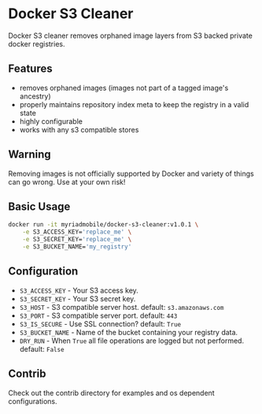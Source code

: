 # Docker S3 Cleaner

Docker S3 cleaner removes orphaned image layers from S3 backed private docker registries.

## Features
- removes orphaned images (images not part of a tagged image's ancestry)
- properly maintains repository index meta to keep the registry in a valid state
- highly configurable
- works with any s3 compatible stores

## Warning

Removing images is not officially supported by Docker and variety of things can go wrong. Use at your own risk!

## Basic Usage

```bash
docker run -it myriadmobile/docker-s3-cleaner:v1.0.1 \
	-e S3_ACCESS_KEY='replace_me' \
	-e S3_SECRET_KEY='replace_me' \
	-e S3_BUCKET_NAME='my_registry'
```

## Configuration
- `S3_ACCESS_KEY` - Your S3 access key.
- `S3_SECRET_KEY` - Your S3 secret key.
- `S3_HOST` - S3 compatible server host. default: `s3.amazonaws.com`
- `S3_PORT` - S3 compatible server port. default: `443`
- `S3_IS_SECURE` - Use SSL connection? default: `True`
- `S3_BUCKET_NAME` - Name of the bucket containing your registry data.
- `DRY_RUN` - When `True` all file operations are logged but not performed. default: `False`

## Contrib

Check out the contrib directory for examples and os dependent configurations.